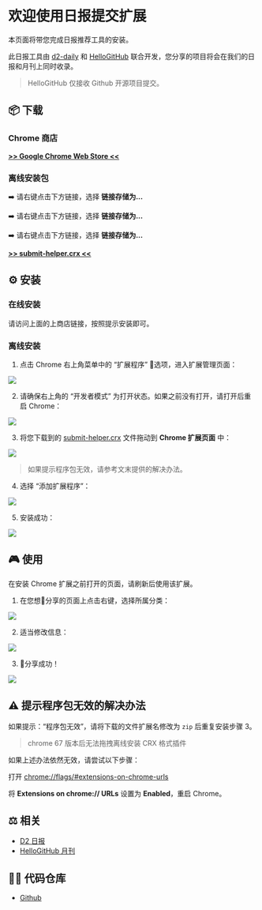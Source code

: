 # 欢迎使用日报提交扩展

本页面将带您完成日报推荐工具的安装。

此日报工具由 [d2-daily](https://github.com/d2-projects/d2-daily) 和 [HelloGitHub](https://github.com/521xueweihan/HelloGitHub) 联合开发，您分享的项目将会在我们的日报和月刊上同时收录。

> HelloGitHub 仅接收 Github 开源项目提交。

## 📦 下载

### Chrome 商店

[**>> Google Chrome Web Store <<**](https://chrome.google.com/webstore/detail/推荐到日报/afhhlfojfpchajfpjefojlojfgmmdbbc)

### 离线安装包

➡️ 请右键点击下方链接，选择 **链接存储为...**

➡️ 请右键点击下方链接，选择 **链接存储为...**

➡️ 请右键点击下方链接，选择 **链接存储为...**

[**>> submit-helper.crx <<**](https://daily.fairyever.com/chrome-extension/submit-helper.crx)

## ⚙ 安装

### 在线安装

请访问上面的上商店链接，按照提示安装即可。

### 离线安装

1. 点击 Chrome 右上角菜单中的 “扩展程序” 选项，进入扩展管理页面：

![](https://cdn.d2.pub/files/image-hosting/20181226093951.png)

2. 请确保右上角的 “开发者模式” 为打开状态。如果之前没有打开，请打开后重启 Chrome：

![](https://cdn.d2.pub/files/image-hosting/20181226094136.png)

3. 将您下载到的 [submit-helper.crx](https://awesome.fairyever.com/chrome-extension/submit-helper.crx) 文件拖动到 **Chrome 扩展页面** 中：

![](https://cdn.d2.pub/files/image-hosting/20181226103156.png)

> 如果提示程序包无效，请参考文末提供的解决办法。

4. 选择 “添加扩展程序”：

![](https://cdn.d2.pub/files/image-hosting/20181226103203.png)

5. 安装成功：

![](https://cdn.d2.pub/files/image-hosting/20181226103209.png)

## 🎮 使用

在安装 Chrome 扩展之前打开的页面，请刷新后使用该扩展。

1. 在您想分享的页面上点击右键，选择所属分类：

![](https://cdn.d2.pub/files/image-hosting/20181226094155.png)

2. 适当修改信息：

![](https://cdn.d2.pub/files/image-hosting/20181226094200.png)

3. 分享成功！

![](https://cdn.d2.pub/files/image-hosting/20181226094203.png)

## ⚠️ 提示程序包无效的解决办法

如果提示：“程序包无效”，请将下载的文件扩展名修改为 `zip` 后重复安装步骤 3。

> chrome 67 版本后无法拖拽离线安装 CRX 格式插件

如果上述办法依然无效，请尝试以下步骤：

打开 [chrome://flags/#extensions-on-chrome-urls](chrome://flags/#extensions-on-chrome-urls)

将 **Extensions on chrome:// URLs** 设置为 **Enabled**，重启 Chrome。

## ⚖ 相关

* [D2 日报](https://awesome.fairyever.com/daily/)
* [HelloGitHub 月刊](https://github.com/521xueweihan/HelloGitHub)

## 👨‍💻 代码仓库

* [Github](https://github.com/d2-projects/d2-awesome-daily-submit-chrome-extension)
